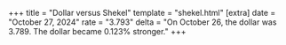 +++
title = "Dollar versus Shekel"
template = "shekel.html"
[extra]
date = "October 27, 2024"
rate = "3.793"
delta = "On October 26, the dollar was 3.789. The dollar became 0.123% stronger."
+++
